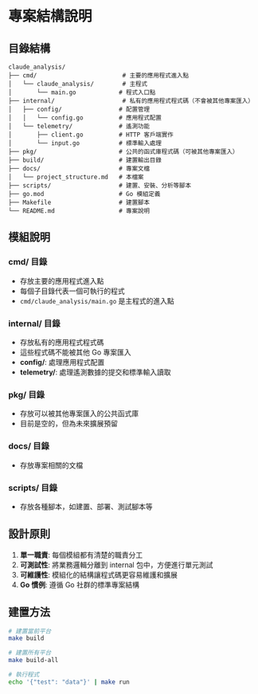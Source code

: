 # 專案結構說明

## 目錄結構

```
claude_analysis/
├── cmd/                        # 主要的應用程式進入點
│   └── claude_analysis/        # 主程式
│       └── main.go            # 程式入口點
├── internal/                   # 私有的應用程式程式碼（不會被其他專案匯入）
│   ├── config/                # 配置管理
│   │   └── config.go          # 應用程式配置
│   └── telemetry/             # 遙測功能
│       ├── client.go          # HTTP 客戶端實作
│       └── input.go           # 標準輸入處理
├── pkg/                       # 公共的函式庫程式碼（可被其他專案匯入）
├── build/                     # 建置輸出目錄
├── docs/                      # 專案文檔
│   └── project_structure.md   # 本檔案
├── scripts/                   # 建置、安裝、分析等腳本
├── go.mod                     # Go 模組定義
├── Makefile                   # 建置腳本
└── README.md                  # 專案說明
```

## 模組說明

### cmd/ 目錄
- 存放主要的應用程式進入點
- 每個子目錄代表一個可執行的程式
- `cmd/claude_analysis/main.go` 是主程式的進入點

### internal/ 目錄
- 存放私有的應用程式程式碼
- 這些程式碼不能被其他 Go 專案匯入
- **config/**: 處理應用程式配置
- **telemetry/**: 處理遙測數據的提交和標準輸入讀取

### pkg/ 目錄
- 存放可以被其他專案匯入的公共函式庫
- 目前是空的，但為未來擴展預留

### docs/ 目錄
- 存放專案相關的文檔

### scripts/ 目錄
- 存放各種腳本，如建置、部署、測試腳本等

## 設計原則

1. **單一職責**: 每個模組都有清楚的職責分工
2. **可測試性**: 將業務邏輯分離到 internal 包中，方便進行單元測試
3. **可維護性**: 模組化的結構讓程式碼更容易維護和擴展
4. **Go 慣例**: 遵循 Go 社群的標準專案結構

## 建置方法

```bash
# 建置當前平台
make build

# 建置所有平台
make build-all

# 執行程式
echo '{"test": "data"}' | make run
```
